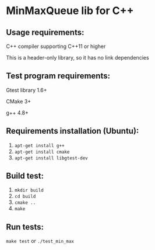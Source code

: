 # MinMaxQueue lib for C++

## Usage requirements:

C++ compiler supporting C++11 or higher

This is a header-only library, so it has no link dependencies

## Test program requirements:

Gtest library 1.6+

CMake 3+

g++ 4.8+

## Requirements installation (Ubuntu):

1. ``apt-get install g++``
2. ``apt-get install cmake``
3. ``apt-get install libgtest-dev``

## Build test:

1. ``mkdir build``
2. ``cd build``
3. ``cmake ..``
4. ``make``

## Run tests:

``make test`` or ``./test_min_max``
